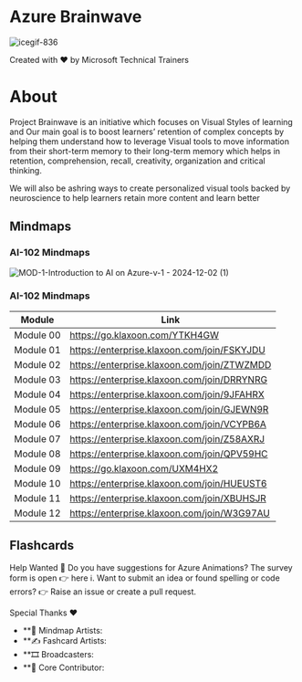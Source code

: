 # Azure Brainwave

![icegif-836](https://github.com/user-attachments/assets/0c1aff8c-d0b5-4755-b9b0-700ae64a59ee)



Created with ❤️ by Microsoft Technical Trainers

# About
Project Brainwave is an initiative which focuses on Visual Styles of learning and Our main goal is to boost learners’ retention of complex concepts by helping them understand how to leverage Visual tools to move information from their short-term memory to their long-term memory which helps in retention, comprehension, recall, creativity, organization and critical thinking.

We will also be ashring ways to create personalized visual tools backed by neuroscience to help learners retain more content and learn better


## Mindmaps

### AI-102 Mindmaps

![MOD-1-Introduction to AI on Azure-v-1 - 2024-12-02 (1)](https://github.com/user-attachments/assets/2543bb37-02f9-4925-95fe-cf744ec65b77)


### AI-102 Mindmaps

| Module       | Link                                        |
|--------------|---------------------------------------------|
| Module 00    | https://go.klaxoon.com/YTKH4GW              |             
| Module 01    | https://enterprise.klaxoon.com/join/FSKYJDU | 
| Module 02    | https://enterprise.klaxoon.com/join/ZTWZMDD | 
| Module 03    | https://enterprise.klaxoon.com/join/DRRYNRG | 
| Module 04    | https://enterprise.klaxoon.com/join/9JFAHRX | 
| Module 05    | https://enterprise.klaxoon.com/join/GJEWN9R | 
| Module 06    | https://enterprise.klaxoon.com/join/VCYPB6A | 
| Module 07    | https://enterprise.klaxoon.com/join/Z58AXRJ | 
| Module 08    | https://enterprise.klaxoon.com/join/QPV59HC | 
| Module 09    | https://go.klaxoon.com/UXM4HX2              | 
| Module 10    | https://enterprise.klaxoon.com/join/HUEUST6 | 
| Module 11    | https://enterprise.klaxoon.com/join/XBUHSJR | 
| Module 12    | https://enterprise.klaxoon.com/join/W3G97AU | 


## Flashcards


Help Wanted 📒
Do you have suggestions for Azure Animations? The survey form is open 👉 here ℹ️.
Want to submit an idea or found spelling or code errors? 👉 Raise an issue or create a pull request.

Special Thanks ❤️
* **🎨 Mindmap Artists:
* **✍️ Fashcard Artists:
* **🎞️ Broadcasters:
* **🙏 Core Contributor:
